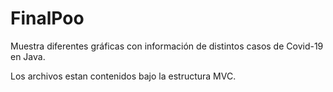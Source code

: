 # FinalPoo
Muestra diferentes gráficas con información de distintos casos de Covid-19 en Java.

Los archivos estan contenidos bajo la estructura MVC.
